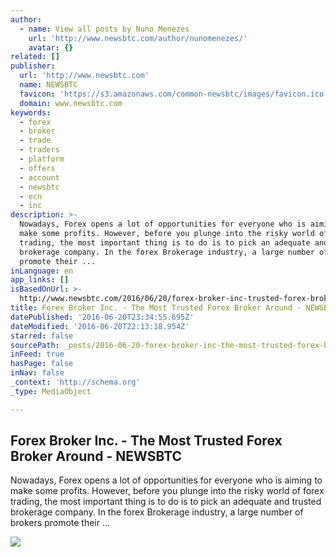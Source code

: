 ```yaml
---
author:
  - name: View all posts by Nuno Menezes
    url: 'http://www.newsbtc.com/author/nunomenezes/'
    avatar: {}
related: []
publisher:
  url: 'http://www.newsbtc.com'
  name: NEWSBTC
  favicon: 'https://s3.amazonaws.com/common-newsbtc/images/favicon.ico'
  domain: www.newsbtc.com
keywords:
  - forex
  - broker
  - trade
  - traders
  - platform
  - offers
  - account
  - newsbtc
  - ecn
  - inc
description: >-
  Nowadays, Forex opens a lot of opportunities for everyone who is aiming to
  make some profits. However, before you plunge into the risky world of forex
  trading, the most important thing is to do is to pick an adequate and trusted
  brokerage company. In the forex Brokerage industry, a large number of brokers
  promote their ...
inLanguage: en
app_links: []
isBasedOnUrl: >-
  http://www.newsbtc.com/2016/06/20/forex-broker-inc-trusted-forex-broker-around/
title: Forex Broker Inc. - The Most Trusted Forex Broker Around - NEWSBTC
datePublished: '2016-06-20T23:34:55.695Z'
dateModified: '2016-06-20T22:13:18.954Z'
starred: false
sourcePath: _posts/2016-06-20-forex-broker-inc-the-most-trusted-forex-broker-around-n.md
inFeed: true
hasPage: false
inNav: false
_context: 'http://schema.org'
_type: MediaObject

---
```

<article style=""><h1>Forex Broker Inc. - The Most Trusted Forex Broker Around - NEWSBTC</h1><p>Nowadays, Forex opens a lot of opportunities for everyone who is aiming to make some profits. However, before you plunge into the risky world of forex trading, the most important thing is to do is to pick an adequate and trusted brokerage company. In the forex Brokerage industry, a large number of brokers promote their ...</p><img src="http://s3.amazonaws.com/main-newsbtc-images/2016/06/09161311/forex-broker.jpg" /></article>